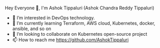 Hey Everyone 👋, I'm Ashok Tippaluri (Ashok Chandra Reddy Tippaluri)

- 👀 I’m interested in DevOps technology.
- 🌱 I’m currently learning Terraform, AWS cloud, Kubernetes, docker, ansible, and so on
- 💞️ I’m looking to collaborate on Kubernetes open-source project
- 📫 How to reach me https://github.com/AshokTippaluri

